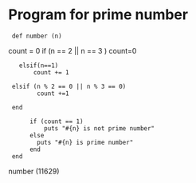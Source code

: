 
 #  Program for prime number
     
     def number (n)
  count = 0
       if (n == 2 || n == 3 )
            count=0

       elsif(n==1)
           count += 1
         
     elsif (n % 2 == 0 || n % 3 == 0)
            count +=1
       
     end
 
          if (count == 1)
              puts "#{n} is not prime number"
          else 
            puts "#{n} is prime number"
          end
     end

number (11629)

